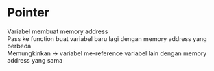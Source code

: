 # Pointer

Variabel membuat memory address\
Pass ke function buat variabel baru lagi dengan memory address yang berbeda\
Memungkinkan -> variabel me-reference variabel lain dengan memory address yang sama
